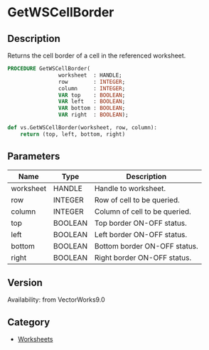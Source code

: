# GetWSCellBorder

## Description
Returns the cell border of a cell in the referenced worksheet.

```pascal
PROCEDURE GetWSCellBorder(
				worksheet  : HANDLE;
				row        : INTEGER;
				column     : INTEGER;
				VAR top    : BOOLEAN;
				VAR left   : BOOLEAN;
				VAR bottom : BOOLEAN;
				VAR right  : BOOLEAN);
```

```python
def vs.GetWSCellBorder(worksheet, row, column):
    return (top, left, bottom, right)
```

## Parameters
|Name|Type|Description|
|---|---|---|
|worksheet|HANDLE|Handle to worksheet.|
|row|INTEGER|Row of cell to be queried.|
|column|INTEGER|Column of cell to be queried.|
|top|BOOLEAN|Top border ON-OFF status.|
|left|BOOLEAN|Left border ON-OFF status.|
|bottom|BOOLEAN|Bottom border ON-OFF status.|
|right|BOOLEAN|Right border ON-OFF status.|

## Version
Availability: from VectorWorks9.0

## Category
* [Worksheets](../Categories/Worksheets.md)

